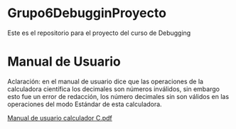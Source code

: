 # Grupo6DebugginProyecto
Este es el repositorio para el proyecto del curso de Debugging


# Manual de Usuario
Aclaración: en el manual de usuario dice que las operaciones de la calculadora científica los decimales son números inválidos, sin embargo esto fue un error de redacción, los número decimales sin son válidos en las operaciones del modo Estándar de esta calculadora.

[Manual de usuario calculador C.pdf](https://github.com/drodri3/Grupo6DebugginProyecto/files/13469158/Manual.de.usuario.calculador.C.pdf)
